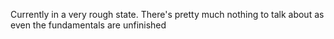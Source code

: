 Currently in a very rough state.
There's pretty much nothing to talk about as even the fundamentals are unfinished

